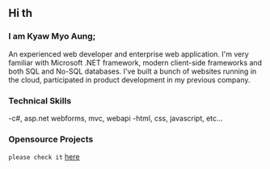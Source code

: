 ## Hi th

### I am Kyaw Myo Aung;

An experienced web developer and enterprise web application.
I'm very familiar with Microsoft .NET framework, modern client-side frameworks and both SQL and No-SQL databases. I've built a bunch of websites running in the cloud, participated in product development in my previous company.

### Technical Skills
-c#, asp.net webforms, mvc, webapi
-html, css, javascript, etc...

### Opensource Projects
`please check it` [here](https://github.com/kyawmyoaung-dev)
